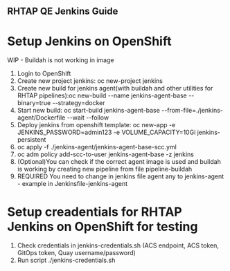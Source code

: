 RHTAP QE Jenkins Guide
------------------------------------------------------------

# Setup Jenkins on OpenShift 
WIP - Buildah is not working in image

1. Login to OpenShift
2. Create new project jenkins: oc new-project jenkins
3. Create new build for jenkins agent(with buildah and other utilities for RHTAP pipelines):oc new-build --name jenkins-agent-base  --binary=true --strategy=docker
4. Start new build: oc start-build jenkins-agent-base --from-file=./jenkins-agent/Dockerfile --wait --follow
5. Deploy jenkins from openshift template: oc new-app -e JENKINS_PASSWORD=admin123 -e VOLUME_CAPACITY=10Gi jenkins-persistent 
6. oc apply -f ./jenkins-agent/jenkins-agent-base-scc.yml 
7. oc adm policy add-scc-to-user jenkins-agent-base -z jenkins
8. (Optional)You can check if the correct agent image is used and buildah is working by creating new pipeline from file pipeline-buildah
9. REQUIRED You need to change in jenkins file agent any to jenkins-agent - example in Jenkinsfile-jenkins-agent

# Setup creadentials for RHTAP Jenkins on OpenShift for testing

1. Check credentials in jenkins-credentials.sh (ACS endpoint, ACS token, GitOps token, Quay username/password)
2. Run script ./jenkins-credentials.sh
